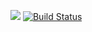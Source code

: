 <a href="https://codeclimate.com/github/study-web/project-lvl1-s454/maintainability"><img src="https://api.codeclimate.com/v1/badges/e66ebbcb279572e2f91f/maintainability" /></a>
[![Build Status](https://travis-ci.org/study-web/project-lvl1-s454.svg?branch=master)](https://travis-ci.org/study-web/project-lvl1-s454) 
